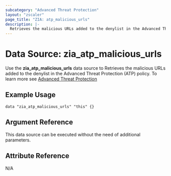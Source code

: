 ```yaml
---
subcategory: "Advanced Threat Protection"
layout: "zscaler"
page_title: "ZIA: atp_malicious_urls"
description: |-
  Retrieves the malicious URLs added to the denylist in the Advanced Threat Protection (ATP) policy
---
```


# Data Source: zia_atp_malicious_urls

Use the **zia_atp_malicious_urls** data source to Retrieves the malicious URLs added to the denylist in the Advanced Threat Protection (ATP) policy. To learn more see [Advanced Threat Protection](https://help.zscaler.com/unified/configuring-security-exceptions-advanced-threat-protection-policy)

## Example Usage

```hcl
data "zia_atp_malicious_urls" "this" {}
```

## Argument Reference

This data source can be executed without the need of additional parameters.

## Attribute Reference

N/A
